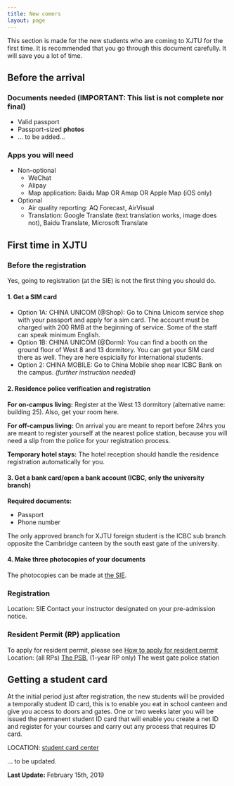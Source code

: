 ```yaml
---
title: New comers
layout: page
---
```

This section is made for the new students who are coming to XJTU for the first time. It is recommended that you go through this document carefully. It will save you a lot of time. 

## Before the arrival 
### Documents needed (IMPORTANT: This list is not complete nor final)
* Valid passport 
* Passport-sized **photos**
* ... to be added... 

### Apps you will need
* Non-optional
  * WeChat
  * Alipay
  * Map application: Baidu Map OR Amap OR Apple Map (iOS only)
* Optional
  * Air quality reporting: AQ Forecast, AirVisual
  * Translation: Google Translate (text translation works, image does not), Baidu Translate, Microsoft Translate

## First time in XJTU

### Before the registration 
Yes, going to registration (at the SIE) is not the first thing you should do. 

#### 1. Get a SIM card
* Option 1A: CHINA UNICOM (@Shop): Go to China Unicom service shop with your passport and apply for a sim card. The account must be charged with 200 RMB at the beginning of service. Some of the staff can speak minimum English. 
* Option 1B: CHINA UNICOM (@Dorm): You can find a booth on the ground floor of West 8 and 13 dormitory. You can get your SIM card there as well. They are here espicially for international students. 
* Option 2: CHINA MOBILE: Go to China Mobile shop near ICBC Bank on the campus. *(further instruction needed)*

#### 2. Residence police verification and registration
**For on-campus living:** Register at the West 13 dormitory (alternative name: building 25). Also, get your room here. 

**For off-campus living:** On arrival you are meant to report before 24hrs you are meant to register yourself at the nearest police station, because you will need a slip from the police for your registration process.

**Temporary hotel stays:** The hotel reception should handle the residence registration automatically for you. 

#### 3. Get a bank card/open a bank account (ICBC, only the university branch)
**Required documents:**
* Passport 
* Phone number 

The only approved branch for XJTU foreign student is the ICBC sub branch opposite the Cambridge canteen by the south east gate of the university. 

#### 4. Make three photocopies of your documents
The photocopies can be made at [the SIE](/locations/xjtu-sie).  

### Registration 
Location: SIE 
Contact your instructor designated on your pre-admission notice. 

### Resident Permit (RP) application
To apply for resident permit, please see [How to apply for resident permit](/guidelines/resident-permit) 
Location: (all RPs) [The PSB](/locations/the-psb), (1-year RP only) The west gate police station

## Getting a student card
At the initial period just after registration, the new students will be provided a temporally student ID card, this is to enable you eat in school canteen and give you access to doors and gates. One or two weeks later you will be issued the permanent student ID card that will enable you create a net ID and register for your courses and carry out any process that requires ID card. 

LOCATION: [student card center](/locations/xjtu-student-card/)

... to be updated. 

**Last Update:** February 15th, 2019